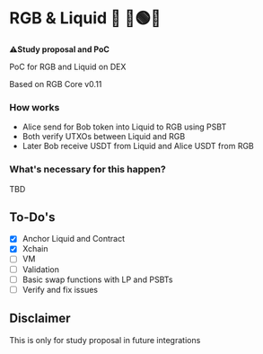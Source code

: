 # RGB & Liquid 🌊 🔴🟢🔵

⚠️**Study proposal and PoC**

PoC for RGB and Liquid on DEX

Based on RGB Core v0.11

### How works

- Alice send for Bob token into Liquid to RGB using PSBT
- Both verify UTXOs between Liquid and RGB
- Later Bob receive USDT from Liquid and Alice USDT from RGB

### What's necessary for this happen?

TBD
  
## To-Do's

- [x] Anchor Liquid and Contract
- [x] Xchain
- [ ] VM
- [ ] Validation
- [ ] Basic swap functions with LP and PSBTs
- [ ] Verify and fix issues

## Disclaimer

This is only for study proposal in future integrations
